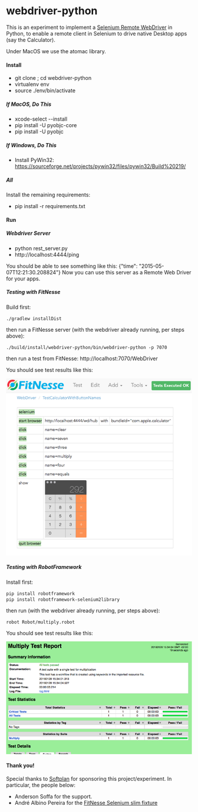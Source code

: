 webdriver-python
================

This is an experiment to implement a [Selenium Remote WebDriver](https://code.google.com/p/selenium/wiki/JsonWireProtocol) in Python, to enable a remote
client in Selenium to drive native Desktop apps (say the Calculator). 

Under MacOS we use the atomac library.


#### Install


* git clone <this repo>; cd webdriver-python
* virtualenv env
* source ./env/bin/activate

##### If MacOS, Do This
* xcode-select --install
* pip install -U pyobjc-core
* pip install -U pyobjc

##### If Windows, Do This
* Install PyWin32: https://sourceforge.net/projects/pywin32/files/pywin32/Build%20219/

##### All

Install the remaining requirements:

* pip install -r requirements.txt


#### Run

##### Webdriver Server
* python rest_server.py
* http://localhost:4444/ping

You should be able to see something like this: {"time": "2015-05-07T12:21:30.208824"}
Now you can use this server as a Remote Web Driver for your apps.

##### Testing with FitNesse
Build first:

```
./gradlew installDist
```

then run a FitNesse server (with the webdriver already running, per steps above):

```
./build/install/webdriver-python/bin/webdriver-python -p 7070
```

then run a test from FitNesse: http://localhost:7070/WebDriver

You should see test results like this:

![FitNesse - Calculator](fitnesse.png)

##### Testing with RobotFramework

Install first:

```
pip install robotframework
pip install robotframework-selenium2library
```

then run (with the webdriver already running, per steps above):

```
robot Robot/multiply.robot 

```
You should see test results like this:

![Robot - Calculator](robot.png)


#### Thank you!

Special thanks to [Softplan](http://www.softplan.con.br) for sponsoring this project/experiment. In particular, the people below:
  
  * Anderson Soffa for the support.
  * André Albino Pereira for the [FitNesse Selenium slim fixture](https://github.com/andreptb/fitnesse-selenium-slim)